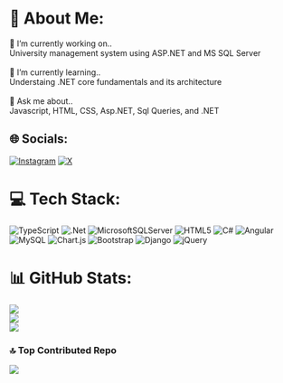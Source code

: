 # 💫 About Me:
🔭 I’m currently working on.. <br>University management system using ASP.NET and MS SQL Server<br><br>🌱 I’m currently learning.. <br>Understaing .NET core fundamentals and its architecture<br><br>💬 Ask me about.. <br>Javascript, HTML, CSS, Asp.NET, Sql Queries, and .NET


## 🌐 Socials:
[![Instagram](https://img.shields.io/badge/Instagram-%23E4405F.svg?logo=Instagram&logoColor=white)](https://instagram.com/_rahulkapoor) [![X](https://img.shields.io/badge/X-black.svg?logo=X&logoColor=white)](https://x.com/_kapoorrahul) 

# 💻 Tech Stack:
![TypeScript](https://img.shields.io/badge/typescript-%23007ACC.svg?style=for-the-badge&logo=typescript&logoColor=white) ![.Net](https://img.shields.io/badge/.NET-5C2D91?style=for-the-badge&logo=.net&logoColor=white) ![MicrosoftSQLServer](https://img.shields.io/badge/Microsoft%20SQL%20Server-CC2927?style=for-the-badge&logo=microsoft%20sql%20server&logoColor=white) ![HTML5](https://img.shields.io/badge/html5-%23E34F26.svg?style=for-the-badge&logo=html5&logoColor=white) ![C#](https://img.shields.io/badge/c%23-%23239120.svg?style=for-the-badge&logo=csharp&logoColor=white) ![Angular](https://img.shields.io/badge/angular-%23DD0031.svg?style=for-the-badge&logo=angular&logoColor=white) ![MySQL](https://img.shields.io/badge/mysql-4479A1.svg?style=for-the-badge&logo=mysql&logoColor=white) ![Chart.js](https://img.shields.io/badge/chart.js-F5788D.svg?style=for-the-badge&logo=chart.js&logoColor=white) ![Bootstrap](https://img.shields.io/badge/bootstrap-%238511FA.svg?style=for-the-badge&logo=bootstrap&logoColor=white) ![Django](https://img.shields.io/badge/django-%23092E20.svg?style=for-the-badge&logo=django&logoColor=white) ![jQuery](https://img.shields.io/badge/jquery-%230769AD.svg?style=for-the-badge&logo=jquery&logoColor=white)
# 📊 GitHub Stats:
![](https://github-readme-stats.vercel.app/api?username=logiclaws&theme=dark&hide_border=true&include_all_commits=true&count_private=true)<br/>
![](https://github-readme-streak-stats.herokuapp.com/?user=logiclaws&theme=dark&hide_border=true)<br/>
![](https://github-readme-stats.vercel.app/api/top-langs/?username=logiclaws&theme=dark&hide_border=true&include_all_commits=true&count_private=true&layout=compact)

### 🔝 Top Contributed Repo
![](https://github-contributor-stats.vercel.app/api?username=logiclaws&limit=5&theme=dark&combine_all_yearly_contributions=true)

<!-- Proudly created with GPRM ( https://gprm.itsvg.in ) -->
<!--
- 📫 How to reach me..
- 👯 I’m looking to collaborate on ...
- 😄 Pronouns: ...
- ⚡ Fun fact..
-->
